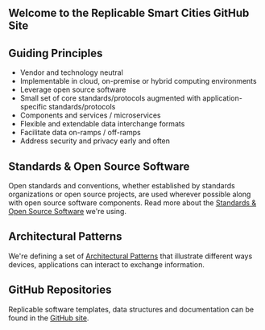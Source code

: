 ## Welcome to the Replicable Smart Cities GitHub Site

## Guiding Principles

* Vendor and technology neutral
* Implementable in cloud, on-premise or hybrid computing environments
* Leverage open source software
* Small set of core standards/protocols augmented with application-specific standards/protocols
* Components and services / microservices
* Flexible and extendable data interchange formats
* Facilitate data on-ramps / off-ramps
* Address security and privacy early and often

## Standards & Open Source Software

Open standards and conventions, whether established by standards organizations or open source projects, are used wherever possible along with open source software components. Read more about the [Standards & Open Source Software](https://replicablesmartcities.github.io/standards) we're using.

## Architectural Patterns

We're defining a set of [Architectural Patterns](https://replicablesmartcities.github.io/architecture) that illustrate different ways devices, applications can interact to exchange information.

## GitHub Repositories

Replicable software templates, data structures and documentation can be found in the [GitHub site](https://github.com/ReplicableSmartCities).

